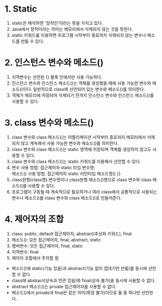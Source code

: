 # 1. Static
1. static은 해석하면 '정적인'이라는 뜻을 가지고 있다.
2. Java에서 정적이라는 의미는 메모리에서 삭제되지 않는 것을 뜻한다.
3. static 키워드를 이용하면 프로그램 시작부터 종료까지 삭제되지 않는 변수나 메소드를 만들 수 있다.

# 2. 인스턴스 변수와 메소드()
1. 지역변수는 선언된 {} 블록 안에서만 사용 가능하다.
2. 인스턴스 변수와 인스턴스 메소드()는 객체를 생성했을 때에 사용 가능한 변수와 메소드()이다. 일반적으로 class에 선언되어 있는 변수와 메소드()를 의미한다.
3. 객체가 메모리에 저장되어 삭제되기 전까지 인스턴스 변수와 인스턴스 메소드()를 사용할 수 있다.

# 3. class 변수와 메소드()
1. class 변수와 class 메소드()는 어플리케이션 시작부터 종료까지 메모리에서 삭제되지 않고 계속해서 사용 가능한 변수와 메소드()를 의미한다.
2. class 변수와 class 메소드()는 static 영역에 저장되며 객체를 생성하지 않고도 사용할 수 있다.
3. class 변수와 class 메소드()는 static 키워드를 이용해서 선언할 수 있다.
4. 변수 사용 방법: 접근제어자 static 타입 변수명;  
메소드() 사용 방법: 접근제어자 static 리턴타입 메소드명() {}
5. class원형(class명).변수명이나 class원형.메소드()명으로 class 변수와 class 메소드()를 사용할 수 있다.
6. 프로그램이 구동될 때 계속적으로 필요하거나 여러 class에서 공통적으로 사용되는 변수나 메소드()를 class 변수와 class 메소드()로 만들어준다.

# 4. 제어자의 조합
1. class: public, default 접근제어자, abstract(추상화 키워드), final
2. 메소드(): 모든 접근제어자, final, abstract, static
3. 멤버변수: 모든 접근제어자, final, static
4. 지역변수: final
5. 제어자 조합에서 주의할 점
- 메소드()에 static(기능 있음)과 abstract(기능 없이 껍데기만 만듦)를 동시에 선언할 수 없다.
- class에 abstract(상속과 연관 있음)와 final(상속 불가)을 동시에 사용할 수 없다.
- abstract 메소드()는 private 접근제어자를 사용할 수 없다.
- 메소드()에서 private과 final은 같은 의미(확장 불가)이므로 둘 중 하나만 선언한다.